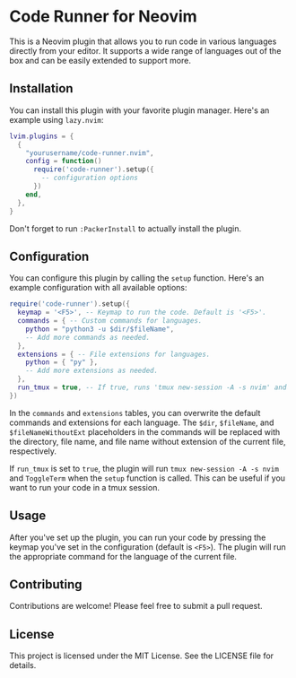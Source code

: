 # Code Runner for Neovim

This is a Neovim plugin that allows you to run code in various languages directly from your editor. It supports a wide range of languages out of the box and can be easily extended to support more.

## Installation

You can install this plugin with your favorite plugin manager. Here's an example using `lazy.nvim`:

```lua
lvim.plugins = {
  {
    "yourusername/code-runner.nvim",
    config = function()
      require('code-runner').setup({
        -- configuration options
      })
    end,
  },
}
```

Don't forget to run `:PackerInstall` to actually install the plugin.

## Configuration

You can configure this plugin by calling the `setup` function. Here's an example configuration with all available options:

```lua
require('code-runner').setup({
  keymap = '<F5>', -- Keymap to run the code. Default is '<F5>'.
  commands = { -- Custom commands for languages.
    python = "python3 -u $dir/$fileName",
    -- Add more commands as needed.
  },
  extensions = { -- File extensions for languages.
    python = { "py" },
    -- Add more extensions as needed.
  },
  run_tmux = true, -- If true, runs 'tmux new-session -A -s nvim' and 'ToggleTerm'. Default is false.
})
```

In the `commands` and `extensions` tables, you can overwrite the default commands and extensions for each language. The `$dir`, `$fileName`, and `$fileNameWithoutExt` placeholders in the commands will be replaced with the directory, file name, and file name without extension of the current file, respectively.

If `run_tmux` is set to `true`, the plugin will run `tmux new-session -A -s nvim` and `ToggleTerm` when the `setup` function is called. This can be useful if you want to run your code in a tmux session.

## Usage

After you've set up the plugin, you can run your code by pressing the keymap you've set in the configuration (default is `<F5>`). The plugin will run the appropriate command for the language of the current file.

## Contributing

Contributions are welcome! Please feel free to submit a pull request.

## License

This project is licensed under the MIT License. See the LICENSE file for details.